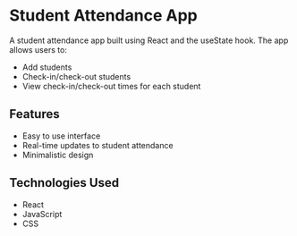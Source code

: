 # Student Attendance App

A student attendance app built using React and the useState hook. The app allows users to:

- Add students
- Check-in/check-out students
- View check-in/check-out times for each student

## Features
- Easy to use interface 
- Real-time updates to student attendance 
- Minimalistic design 

## Technologies Used
- React
- JavaScript
- CSS

